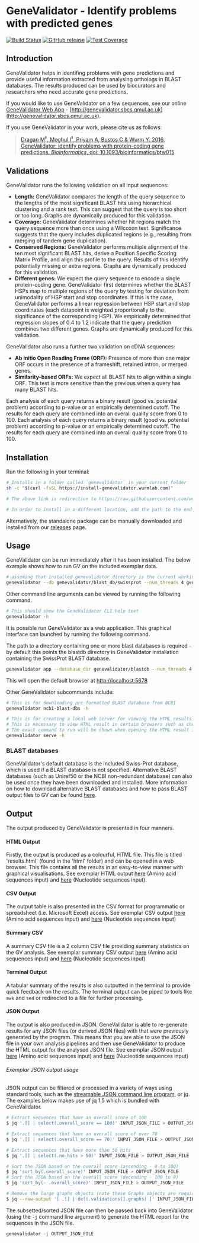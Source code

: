 # GeneValidator - Identify problems with predicted genes
[![Build Status](https://travis-ci.org/wurmlab/genevalidator.svg?branch=master)](https://travis-ci.org/wurmlab/genevalidator)
[![GitHub release](https://img.shields.io/github/release/wurmlab/genevalidator.svg)](https://github.com/wurmlab/genevalidator/releases/latest)
[![Test Coverage](https://codeclimate.com/github/wurmlab/GeneValidator/badges/coverage.svg)](https://codeclimate.com/github/wurmlab/GeneValidator)




## Introduction
GeneValidator helps in identifing problems with gene predictions and provide useful information extracted from analysing orthologs in BLAST databases. The results produced can be used by biocurators and researchers who need accurate gene predictions.

If you would like to use GeneValidator on a few sequences, see our online [GeneValidator Web App](http://genevalidator.sbcs.qmul.ac.uk) - [http://genevalidator.sbcs.qmul.ac.uk](http://genevalidator.sbcs.qmul.ac.uk).


If you use GeneValidator in your work, please cite us as follows:
> [Dragan M<sup>&Dagger;</sup>, Moghul I<sup>&Dagger;</sup>, Priyam A, Bustos C & Wurm Y. 2016. GeneValidator: identify problems with protein-coding gene predictions. <em>Bioinformatics</em>, doi: 10.1093/bioinformatics/btw015](https://academic.oup.com/bioinformatics/article/32/10/1559/1742817/GeneValidator-identify-problems-with-protein).




## Validations
GeneValidator runs the following validation on all input sequences:

- **Length:** GeneValidator compares the length of the query sequence to the lengths of the most significant BLAST hits using hierarchical clustering and a rank test. This can suggest that the query is too short or too long. Graphs are dynamically produced for this validation.
- **Coverage:** GeneValidator determines whether hit regions match the query sequence more than once using a Wilcoxon test. Significance suggests that the query includes duplicated regions (e.g., resulting from merging of tandem gene duplication).
- **Conserved Regions:** GeneValidator performs multiple alignment of the ten most significant BLAST hits, derive a Position Specific Scoring Matrix Profile, and align this profile to the query. Results of this identify potentially missing or extra regions. Graphs are dynamically produced for this validation.
- **Different genes:** We expect the query sequence to encode a single protein-coding gene. GeneValidator first determines whether the BLAST HSPs map to multiple regions of the query by testing for deviation from unimodality of HSP start and stop coordinates. If this is the case, GeneValidator performs a linear regression between HSP start and stop coordinates (each datapoint is weighted proportionally to the significance of the corresponding HSP). We empirically determined that regression slopes of 0.4 to 1.2 indicate that the query prediction combines two different genes. Graphs are dynamically produced for this validation.

GeneValidator also runs a further two validation on cDNA sequences:

- **Ab initio Open Reading Frame (ORF):** Presence of more than one major ORF occurs in the presence of a frameshift, retained intron, or merged genes.
- **Similarity-based ORFs:** We expect all BLAST hits to align within a single ORF. This test is more sensitive than the previous when a query has many BLAST hits.

Each analysis of each query returns a binary result (good vs. potential problem) according to p-value or an empirically determined cutoff. The results for each query are combined into an overall quality score from 0 to 100. Each analysis of each query returns a binary result (good vs. potential problem) according to p-value or an empirically determined cutoff. The results for each query are combined into an overall quality score from 0 to 100.


## Installation

Run the following in your terminal:

```bash
# Installs in a folder called `genevalidator` in your current folder
sh -c "$(curl -fsSL https://install-genevalidator.wurmlab.com)"

# The above link is redirection to https://raw.githubusercontent.com/wurmlab/genevalidator/master/install.sh

# In order to install in a different location, add the path to the end of the above command
```

Alternatively, the standalone package can be manually downloaded and installed from our [releases](https://github.com/wurmlab/genevalidator/releases/latest) page.


## Usage

GeneValidator can be run immediately after it has been installed. The below example shows how to run GV on the included exemplar data.

```bash
# assuming that installed genevalidator directory is the current working directory
genevalidator --db genevalidator/blast_db/swissprot --num_threads 4 genevalidator/exemplar_data/protein_data.fa
```

Other command line arguments can be viewed by running the following command.
```bash
# This should show the GeneValidator CLI help text
genevalidator -h
```

It is possible run GeneValidator as a web application. This graphical interface can launched by running the following command.

The path to a directory containing one or more blast databases is required - by default this points the blastdb directory in GeneValidator installation containing the SwissProt BLAST database.

```bash
genevalidator app --database_dir genevalidator/blastdb --num_threads 4
```

This will open the default browser at [http://localhost:5678](http://localhost:5678)

Other GeneValidator subcommands include:

```bash
# This is for downloading pre-formatted BLAST database from NCBI
genevalidator ncbi-blast-dbs -h

# This is for creating a local web server for viewing the HTML results.
# This is necessary to view HTML result in certain browsers such as chrome.
# The exact command to run will be shown when opening the HTML result in a browser.
genevalidator serve -h
```


### BLAST databases
GeneValidator's default database is the included Swiss-Prot database, which is used if a BLAST database is not specified. Alternative BLAST databases (such as Uniref50 or the NCBI non-redundant database) can also be used once they have been downloaded and installed. More information on how to download alternative BLAST databases and how to pass BLAST output files to GV can be found [here](https://github.com/wurmlab/genevalidator/wiki/Setting-Up-BLAST-Databases).

## Output
The output produced by GeneValidator is presented in four manners.

#### HTML Output
Firstly, the output is produced as a colourful, HTML file. This file is titled 'results.html' (found in the 'html' folder) and can be opened in a web browser. This file contains all the results in an easy-to-view manner with graphical visualisations. See exemplar HTML output [here](https://wurmlab.github.io/tools/genevalidator/exemplar_data/protein_input/protein_query_results) (Amino acid sequences input) and [here](https://wurmlab.github.io/tools/genevalidator/exemplar_data/genetic_input/genetic_query_results) (Nucleotide sequences input).

#### CSV Output
The output table is also presented in the CSV format for programmatic or spreadsheet (i.e. Microsoft Excel) access. See exemplar CSV output [here](https://wurmlab.github.io/tools/genevalidator/exemplar_data/protein_input/protein_query_results.csv) (Amino acid sequences input) and [here](https://wurmlab.github.io/tools/genevalidator/exemplar_data/genetic_input/genetic_query_results.csv) (Nucleotide sequences input)

#### Summary CSV
A summary CSV file is a 2 column CSV file providing summary statistics on the GV analysis. See exemplar summary CSV output [here](https://wurmlab.github.io/tools/genevalidator/exemplar_data/protein_input/protein_query_summary.csv) (Amino acid sequences input) and [here](https://wurmlab.github.io/tools/genevalidator/exemplar_data/genetic_input/genetic_query_summary.csv) (Nucleotide sequences input)

#### Terminal Output
A tabular summary of the results is also outputted in the terminal to provide quick feedback on the results. The terminal output can be piped to tools like `awk` and `sed` or redirected to a file for further processing.

#### JSON Output
The output is also produced in JSON. GeneValidator is able to re-generate results for any JSON files (or derived JSON files) with that were previously generated by the program. This means that you are able to use the JSON file in your own analysis pipelines and then use GeneValidator to produce the HTML output for the analysed JSON file. See exemplar JSON output [here](https://wurmlab.github.io/tools/genevalidator/exemplar_data/protein_input/protein_query_results.json) (Amino acid sequences input) and [here](https://wurmlab.github.io/tools/genevalidator/exemplar_data/genetic_input/genetic_query_results.json) (Nucleotide sequences input)

###### Exemplar JSON output usage
JSON output can be filtered or processed in a variety of ways using standard tools, such as the [streamable JSON command line program](http://trentm.com/json/), or [jq](https://stedolan.github.io/jq/). The examples below makes use of jq 1.5 which is bundled with GeneValidator.

```bash
# Extract sequences that have an overall score of 100
$ jq '.[] | select(.overall_score == 100)' INPUT_JSON_FILE > OUTPUT_JSON_FILE

# Extract sequences that have an overall score of over 70
$ jq '.[] | select(.overall_score == 70)' INPUT_JSON_FILE > OUTPUT_JSON_FILE

# Extract sequences that have more than 50 hits
$ jq '.[] | select(.no_hits > 50)' INPUT_JSON_FILE > OUTPUT_JSON_FILE

# Sort the JSON based on the overall score (ascending - 0 to 100)
$ jq 'sort_by(.overall_score)' INPUT_JSON_FILE > OUTPUT_JSON_FILE
# Sort the JSON based on the overall score (decending - 100 to 0)
$ jq 'sort_by(- .overall_score)' INPUT_JSON_FILE > OUTPUT_JSON_FILE

# Remove the large graphs objects (note these Graphs objects are required if you wish to pass the json back into GV using the `-j` option - see below)
$ jq --raw-output '[ .[] | del(.validations[].graphs) ]' INPUT_JSON_FILE > OUTPUT_JSON_FILE
```

The subsetted/sorted JSON file can then be passed back into GeneValidator (using the `-j` command line argument) to generate the HTML report for the sequences in the JSON file.

```bash
genevalidator -j OUTPUT_JSON_FILE
```

